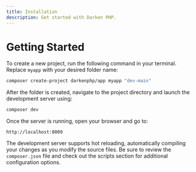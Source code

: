 ```yaml
---
title: Installation
description: Get started with Darken PHP.
---
```


# Getting Started

To create a new project, run the following command in your terminal. Replace `myapp` with your desired folder name:

```bash
composer create-project darkenphp/app myapp "dev-main"
```

After the folder is created, navigate to the project directory and launch the development server using:

```bash
composer dev
```

Once the server is running, open your browser and go to:

```
http://localhost:8009
```

The development server supports hot reloading, automatically compiling your changes as you modify the source files. Be sure to review the `composer.json` file and check out the scripts section for additional configuration options.